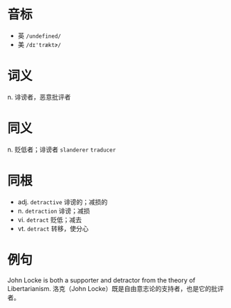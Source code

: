 # 音标

- 英 `/undefined/`
- 美 `/dɪ'træktɚ/`

# 词义

n. 诽谤者，恶意批评者


# 同义

n. 贬低者；诽谤者
`slanderer` `traducer`

# 同根

- adj. `detractive` 诽谤的；减损的
- n. `detraction` 诽谤；减损
- vi. `detract` 贬低；减去
- vt. `detract` 转移，使分心

# 例句

John Locke is both a supporter and detractor from the theory of Libertarianism.
洛克（John Locke）既是自由意志论的支持者，也是它的批评者。


